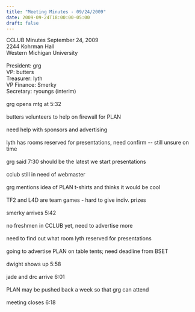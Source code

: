 ```yaml
---
title: "Meeting Minutes - 09/24/2009"
date: 2009-09-24T18:00:00-05:00
draft: false
---
```


CCLUB Minutes September 24, 2009<br />
2244 Kohrman Hall<br />
Western Michigan University<br />
<br />
President: grg<br />
VP: butters<br />
Treasurer: lyth<br />
VP Finance: Smerky<br />
Secretary: ryoungs (interim)<br />
<br />
grg opens mtg at 5:32<br />
<br />
butters volunteers to help on firewall for PLAN<br />
<br />
need help with sponsors and advertising<br />
<br />
lyth has rooms reserved for presentations, need confirm -- still unsure on time<br />
<br />
grg said 7:30 should be the latest we start presentations<br />
<br />
cclub still in need of webmaster<br />
<br />
grg mentions idea of PLAN t-shirts and thinks it would be cool<br />
<br />
TF2 and L4D are team games - hard to give indiv. prizes<br />
<br />
smerky arrives 5:42<br />
<br />
no freshmen in CCLUB yet, need to advertise more<br />
<br />
need to find out what room lyth reserved for presentations<br />
<br />
going to advertise PLAN on table tents; need deadline from BSET<br />
<br />
dwight shows up 5:58<br />
<br />
jade and drc arrive 6:01<br />
<br />
PLAN may be pushed back a week so that grg can attend<br />
<br />
meeting closes 6:18